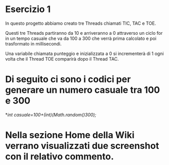 # Esercizio 1

In questo progetto abbiamo creato tre Threads chiamati TIC, TAC e TOE.

Questi tre Threads partiranno da 10 e arriveranno a 0 attraverso un ciclo for in un tempo casuale che va da 100 a 300 che verrà prima calcolato e poi trasformato in millisecondi.

Una variabile chiamata punteggio e inizializzata a 0 si incrementerà di 1 ogni volta che il Thread TOE comparirà dopo il Thread TAC.


# Di seguito ci sono i codici per generare un numero casuale tra 100 e 300

**int casuale=100+(int)(Math.random()*300);**

# Nella sezione Home della Wiki verrano visualizzati due screenshot con il relativo commento.

